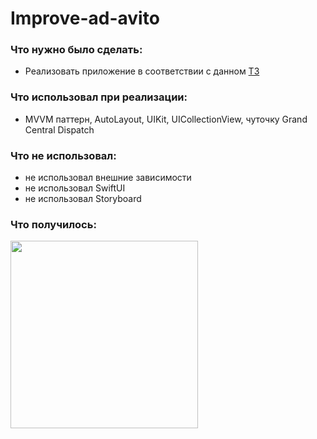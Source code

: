 
# Improve-ad-avito

### Что нужно было сделать:
- Реализовать приложение в соответствии с данном [ТЗ](https://github.com/avito-tech/internship)

### Что использовал при реализации: 
- MVVM паттерн, AutoLayout, UIKit, UICollectionView, чуточку Grand Central Dispatch

### Что не использовал:
 - не использовал внешние зависимости
 - не использовал SwiftUI
 - не использовал Storyboard

### Что получилось:
<img src="https://media.giphy.com/media/v8ETnFxdXw4xpuXdcP/giphy.gif" width="300"> 
